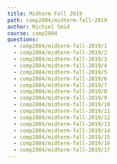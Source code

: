 ```yaml
---
title: Midterm Fall 2019
path: comp2804/midterm-fall-2019
author: Michiel Smid
course: comp2804
questions:
  - comp2804/midterm-fall-2019/1
  - comp2804/midterm-fall-2019/2
  - comp2804/midterm-fall-2019/3
  - comp2804/midterm-fall-2019/4
  - comp2804/midterm-fall-2019/5
  - comp2804/midterm-fall-2019/6
  - comp2804/midterm-fall-2019/7
  - comp2804/midterm-fall-2019/8
  - comp2804/midterm-fall-2019/9
  - comp2804/midterm-fall-2019/10
  - comp2804/midterm-fall-2019/11
  - comp2804/midterm-fall-2019/12
  - comp2804/midterm-fall-2019/13
  - comp2804/midterm-fall-2019/14
  - comp2804/midterm-fall-2019/15
  - comp2804/midterm-fall-2019/16
  - comp2804/midterm-fall-2019/17
---
```

